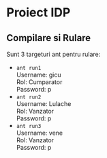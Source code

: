 Proiect IDP
===========

Compilare si Rulare
-------------------

Sunt 3 targeturi ant pentru rulare:

* `ant run1`  
    Username: gicu  
    Rol: Cumparator  
    Password: p
* `ant run2`  
    Username: Lulache  
    Rol: Vanzator  
    Password: p  
* `ant run3`  
    Username: vene  
    Rol: Vanzator  
    Password: p  

